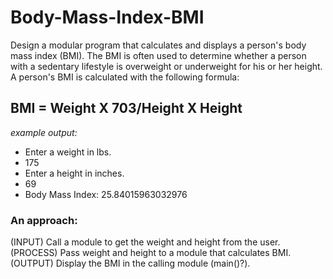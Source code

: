 # Body-Mass-Index-BMI

Design a modular program that calculates and displays a person's body mass index (BMI).  The BMI is often used to determine whether a person with a sedentary lifestyle is overweight or underweight for his or her height.  A person's BMI is calculated with the following formula:

## BMI = Weight X 703/Height X Height

*example output:*
* Enter a weight in lbs.
* 175
* Enter a height in inches.
* 69
* Body Mass Index: 25.84015963032976

### An approach:
(INPUT) Call a module to get the weight and height from the user. 
(PROCESS) Pass weight and height to a module that calculates BMI. 
(OUTPUT) Display the BMI in the calling module (main()?). 
